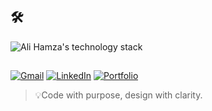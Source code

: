 <!-- Ali Hamza GitHub profile README - MERN stack developer, open source, React, Node.js, JavaScript, software engineering student -->

<div>
  <!-- <h1>Ali Hamza (MERN Stack Developer) </h1> -->
  <!-- <p>Crafting real-world solutions with the MERN stack and contributing to open-source projects. Passionate about React, Node.js, and scalable web applications.</p> -->
</div>


## 🛠️ 
<p>
  <img src="https://skillicons.dev/icons?i=tailwind,mongodb,express,react,next,postman,typescript,js,cpp,cs" alt="Ali Hamza's technology stack" />
</p>


##  
<p>
  <a href="mailto:contact.developer.hamza@gmail.com"><img src="https://img.shields.io/badge/Gmail-D14836?style=for-the-badge&logo=gmail&logoColor=white" alt="Gmail" /></a>
  <a href="https://www.linkedin.com/in/contact-with-alihamza/"><img src="https://img.shields.io/badge/LinkedIn-0077B5?style=for-the-badge&logo=linkedin&logoColor=white" alt="LinkedIn" /></a>
  <a href="https://alihamza-portfolio.vercel.app/"><img src="https://img.shields.io/badge/Portfolio-blue?style=for-the-badge&logo=vercel&logoColor=white" alt="Portfolio" /></a>
</p>

<!-- <p > -->
  <!-- <img src="https://komarev.com/ghpvc/?username=thealihamza04&color=brightgreen" alt="Ali Hamza's GitHub profile views counter" /> -->
<!-- </p> -->

<blockquote>💡Code with purpose, design with clarity. </blockquote>
